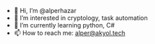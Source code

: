 - 👋 Hi, I’m @alperhazar
- 👀 I’m interested in cryptology, task automation
- 🌱 I’m currently learning python, C#
- 📫 How to reach me: alper@akyol.tech

<!---
alperhazar/alperhazar is a ✨ special ✨ repository because its `README.md` (this file) appears on your GitHub profile.
You can click the Preview link to take a look at your changes.
--->

